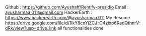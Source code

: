 Github : https://github.com/Ayushaff/Rentify-presidio
Email : ayusharmaa.011@gmail.com
HackerEarth : https://www.hackerearth.com/@ayusharmaa.011
My Resume https://drive.google.com/file/d/1IkY8cnYjZCJ-O4zjxp6RadQthnrV-dRk/view?usp=drive_link
all functionalities done 

